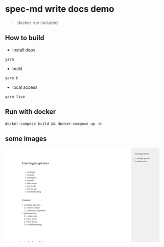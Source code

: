 # spec-md write docs demo

> docker run included

## How to build

* install deps

```code
yarn
```

* build

```code
yarn b
```

* local access

```code
yarn live
```

## Run with docker

```code
docker-compose build && docker-compose up -d
```

## some images

![images](./images/info.png)